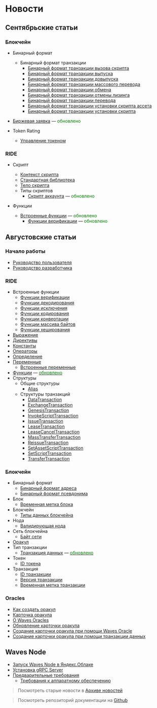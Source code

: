 # Новости

## Сентябрьские статьи

### Блокчейн

* Бинарный формат
  * Бинарный формат транзакции
    * [Бинарный формат транзакции вызова скрипта](blockchain/binary-format/transaction-binary-format/invoke-script-transaction-binary-format.md)
    * [Бинарный формат транзакции выпуска](blockchain/binary-format/transaction-binary-format/issue-transaction-binary-format.md)
    * [Бинарный формат транзакции довыпуска](blockchain/binary-format/transaction-binary-format/reissue-transaction-binary-format.md)
    * [Бинарный формат транзакции массового перевода](blockchain/binary-format/transaction-binary-format/mass-transfer-transaction-binary-format.md)
    * [Бинарный формат транзакции обмена](blockchain/binary-format/transaction-binary-format/exchange-transaction-binary-format.md)
    * [Бинарный формат транзакции отмены лизинга](blockchain/binary-format/transaction-binary-format/lease-cancel-transaction-binary-format.md)
    * [Бинарный формат транзакции перевода](blockchain/binary-format/transaction-binary-format/transfer-transaction-binary-format.md)
    * [Бинарный формат транзакции установки скрипта ассета](blockchain/binary-format/transaction-binary-format/set-asset-script-transaction-binary-format.md)
    * [Бинарный формат транзакции установки скрипта](blockchain/binary-format/transaction-binary-format/set-script-transaction-binary-format.md)
* [Биржевая заявка](blockchain/order.md) — <span style="color:green">обновлено</span>

* Token Rating
  * [Управление токеном](waves-token-rating/token-management.md)

### RIDE

* Скрипт
  * [Контекст скрипта](ride/script/script-context.md)
  * [Стандартная библиотека](ride/script/standard-library.md)
  * [Тело скрипта](ride/script/script-body.md)
  * Типы скриптов
    * [Скрипт аккаунта](ride/script/script-types/account-script.md) — <span style="color:green">обновлено</span>

* Функции
  * [Встроенные функции](ride/functions/built-in-functions.md) — <span style="color:green">обновлено</span>
    * [Функции верификации](ride/functions/built-in-functions/verification-functions.md) — <span style="color:green">обновлено</span>

## Августовские статьи

### Начало работы

* [Руководство пользователя](getting-started/getting-started-for-users.md)
* [Руководство разработчика](getting-started/getting-started-for-developers.md)

### RIDE

* Встроенные функции
  * [Функции верификации](ride/functions/built-in-functions/verification-functions.md)
  * [Функции декодирования](ride/functions/built-in-functions/decoding-functions.md)
  * [Функции исключения](ride/functions/built-in-functions/exception-functions.md)
  * [Функции кодирования](ride/functions/built-in-functions/encoding-functions.md)
  * [Функции конвертации](ride/functions/built-in-functions/converting-functions.md)
  * [Функции массива байтов](ride/functions/built-in-functions/byte-array-functions.md)
  * [Функции хеширования](ride/functions/built-in-functions/hashing-functions.md)
* [Выражение](ride/base-concepts/expression.md)
* [Директивы](ride/script/directives.md)
* [Константы](ride/constants.md)
* [Операторы](ride/operators.md)
* [Определение](ride/base-concepts/definition.md)
* [Переменные](ride/variables.md)
  * [Встроенные переменные](ride/variables/built-in-variables.md)
* [Функции](ride/functions.md) — [<span style="color:green">обновлено</span>](https://github.com/wavesplatform/waves-documentation/pull/1465/files)
* Структуры
  * Общие структуры
    * [Alias](ride/structures/common-structures/alias.md)
  * Структуры транзакций
    * [DataTransaction](ride/structures/transaction-structures/data-transaction.md)
    * [ExchangeTransaction](ride/structures/transaction-structures/exchange-transaction.md)
    * [GenesisTransaction](ride/structures/transaction-structures/genesis-transaction.md)
    * [InvokeScriptTransaction](ride/structures/transaction-structures/invoke-script-transaction.md)
    * [IssueTransaction](ride/structures/transaction-structures/issue-transaction.md)
    * [LeaseTransaction](ride/structures/transaction-structures/lease-transaction.md)
    * [LeaseCancelTransaction](ride/structures/transaction-structures/lease-cancel-transaction.md)
    * [MassTransferTransaction](ride/structures/transaction-structures/mass-transfer-transaction.md)
    * [ReissueTransaction](ride/structures/transaction-structures/reissue-transaction.md)
    * [SetAssetScriptTransaction](ride/structures/transaction-structures/set-asset-script-transaction.md)
    * [SetScriptTransaction](ride/structures/transaction-structures/set-script-transaction.md)
    * [TransferTransaction](ride/structures/transaction-structures/transfer-transaction.md)

### Блокчейн

* Бинарный формат
  * [Бинарный формат адреса](blockchain/binary-format/address-binary-format.md)
  * [Бинарный формат псевдонима](blockchain/binary-format/alias-binary-format.md)
* Блок
  * [Временная метка блока](blockchain/block/block-timestamp.md)
* Блокчейн
  * [Типы данных блокчейна](blockchain/blockchain/blockchain-data-types.md)
* Нода
  * [Валидирующая нода](blockchain/node/validating-node.md)
* Сеть блокчейна
  * [Байт сети](blockchain/blockchain-network/chain-id.md)
* [Оракул](blockchain/oracle.md)
* Тип транзакции
  * [Транзакция данных](blockchain/transaction-type/data-transaction.md) — [<span style="color:green">обновлено</span>](https://github.com/wavesplatform/waves-documentation/pull/1456/files)
* Токен  
  * [ID токена](blockchain/token/token-id.md)
* Транзакция
  * [ID транзакции](blockchain/transaction/transaction-id.md)
  * [Версия транзакции](blockchain/transaction/transaction-version.md)
  * [Временная метка транзакции](blockchain/transaction/transaction-timestamp.md)

### Oracles

* [Как создать оракул](waves-oracles/how-to-create-an-oracle.md)
* [Карточка оракула](waves-oracles/oracle-card.md)
* [О Waves Oracles](waves-oracles/about-waves-oracles.md)
* [Обновление карточки оракула](waves-oracles/updating-oracle-card.md)
* [Создание карточки оракула при помощи Waves Oracle](waves-oracles/create-an-oracle-card-with-waves-oracle.md)
* [Создание карточки оракула при помощи транзакции данных](waves-oracles/create-an-oracle-card-with-a-data-transaction.md)

## Waves Node

* [Запуск Waves Node в Яндекс.Облаке](waves-node/running-waves-node-in-yandex-cloud.md)
* [Установка gRPC Server](waves-node/extensions/grpc-server/grpc-server-installation.md)
* [Предварительные требования](waves-node/prerequisites.md)
  * [Требования к аппаратному обеспечению](waves-node/prerequisites/hardware-requirements.md)

> Посмотреть старые новости в [Aрхиве новостей](miscellaneous/news-archive.md)

> Посмотреть репозиторий документации на [Github](https://github.com/wavesplatform/waves-documentation)
